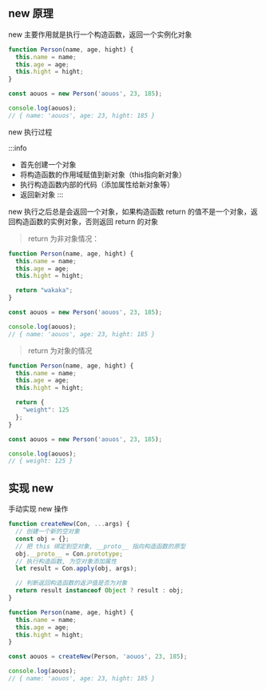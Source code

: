 ## new 原理

new 主要作用就是执行一个构造函数，返回一个实例化对象

```javascript
function Person(name, age, hight) {
  this.name = name;
  this.age = age;
  this.hight = hight;
}

const aouos = new Person('aouos', 23, 185);

console.log(aouos);
// { name: 'aouos', age: 23, hight: 185 }
```
new 执行过程


:::info
- 首先创建一个对象
- 将构造函数的作用域赋值到新对象（this指向新对象）
- 执行构造函数内部的代码（添加属性给新对象等）
- 返回新对象
:::


new 执行之后总是会返回一个对象，如果构造函数 return 的值不是一个对象，返回构造函数的实例对象，否则返回 return 的对象


> return 为非对象情况：

```javascript
function Person(name, age, hight) {
  this.name = name;
  this.age = age;
  this.hight = hight;

  return "wakaka";
}

const aouos = new Person('aouos', 23, 185);

console.log(aouos);
// { name: 'aouos', age: 23, hight: 185 }
```
> return 为对象的情况

```javascript
function Person(name, age, hight) {
  this.name = name;
  this.age = age;
  this.hight = hight;

  return {
    "weight": 125
  };
}

const aouos = new Person('aouos', 23, 185);

console.log(aouos);
// { weight: 125 }
```
## 实现 new

手动实现 new 操作
```javascript
function createNew(Con, ...args) {
  // 创建一个新的空对象
  const obj = {};
  // 把 this 绑定到空对象, __proto__ 指向构造函数的原型
  obj.__proto__ = Con.prototype;
  // 执行构造函数, 为空对象添加属性
  let result = Con.apply(obj, args);

  // 判断返回构造函数的返沪值是否为对象
  return result instanceof Object ? result : obj;
}

function Person(name, age, hight) {
  this.name = name;
  this.age = age;
  this.hight = hight;
}

const aouos = createNew(Person, 'aouos', 23, 185);

console.log(aouos);
// { name: 'aouos', age: 23, hight: 185 }
```


